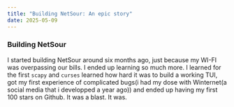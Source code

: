 ```yaml
---
title: "Building NetSour: An epic story"
date: 2025-05-09
---
```

### Building NetSour

I started building NetSour around six months ago, just because my WI-FI was overpassing our bills. I ended up learning so much more. I learned for the first ``scapy`` and ``curses`` learned how hard it was to build a working TUI, got my first experience of complicated bugs(i had my dose with Winternet(a social media that i developped a year ago)) and ended up having my first 100 stars on Github. It was a blast. It was.
